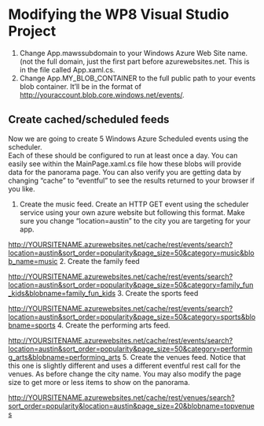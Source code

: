 Modifying the WP8 Visual Studio Project
=======================================

1.	Change App.mawssubdomain to your Windows Azure Web Site name.  (not the full domain, just the first part before azurewebsites.net.  This is in the file called App.xaml.cs.
2.	Change App.MY_BLOB_CONTAINER to the full public path to your events blob container.  It’ll be in the format of http://youraccount.blob.core.windows.net/events/. 

## Create cached/scheduled feeds
Now we are going to create 5 Windows Azure Scheduled events using the scheduler.  
Each of these should be configured to run at least once a day.  You can easily see within the MainPage.xaml.cs file how these blobs will provide data for the panorama page.  You can also verify you are getting data by changing “cache” to “eventful” to see the results returned to your browser if you like.

1.  Create the music feed.  Create an HTTP GET event using the scheduler service using your own azure website but following this format.  Make sure you change “location=austin” to the city you are targeting for your app. 

   http://YOURSITENAME.azurewebsites.net/cache/rest/events/search?location=austin&sort_order=popularity&page_size=50&category=music&blob_name=music 
2.  Create the family feed

   http://YOURSITENAME.azurewebsites.net/cache/rest/events/search?location=austin&sort_order=popularity&page_size=50&category=family_fun_kids&blobname=family_fun_kids 
3.  Create the sports feed

   http://YOURSITENAME.azurewebsites.net/cache/rest/events/search?location=austin&sort_order=popularity&page_size=50&category=sports&blobname=sports 
4.  Create the performing arts feed.

   http://YOURSITENAME.azurewebsites.net/cache/rest/events/search?location=austin&sort_order=popularity&page_size=50&category=performing_arts&blobname=performing_arts 
5.  Create the venues feed.  Notice that this one is slightly different and uses a different eventful rest call for the venues.  As before change the city name.  You may also modify the page size to get more or less items to show on the panorama.

   http://YOURSITENAME.azurewebsites.net/cache/rest/venues/search?sort_order=popularity&location=austin&page_size=20&blobname=topvenues 


